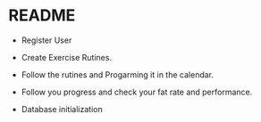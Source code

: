 # README

* Register User

* Create Exercise Rutines.

* Follow the rutines and Progarming it in the calendar.

* Follow you progress and check your fat rate and performance.

* Database initialization


